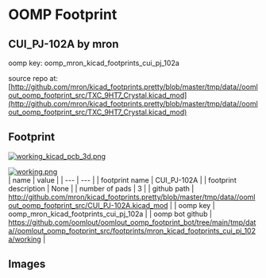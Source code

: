 # OOMP Footprint  
## CUI_PJ-102A  by mron  
  
oomp key: oomp_mron_kicad_footprints_cui_pj_102a  
  
source repo at: [http://github.com/mron/kicad_footprints.pretty/blob/master/tmp/data//oomlout_oomp_footprint_src/TXC_9HT7_Crystal.kicad_mod](http://github.com/mron/kicad_footprints.pretty/blob/master/tmp/data//oomlout_oomp_footprint_src/TXC_9HT7_Crystal.kicad_mod)  
## Footprint  
  
[![working_kicad_pcb_3d.png](working_kicad_pcb_3d_600.png)](working_kicad_pcb_3d.png)  
  
[![working.png](working_600.png)](working.png)  
| name | value | 
| --- | --- | 
| footprint name | CUI_PJ-102A | 
| footprint description | None | 
| number of pads | 3 | 
| github path | http://github.com/mron/kicad_footprints.pretty/blob/master/tmp/data//oomlout_oomp_footprint_src/CUI_PJ-102A.kicad_mod | 
| oomp key | oomp_mron_kicad_footprints_cui_pj_102a | 
| oomp bot github | https://github.com/oomlout/oomlout_oomp_footprint_bot/tree/main/tmp/data//oomlout_oomp_footprint_src/footprints/mron_kicad_footprints_cui_pj_102a/working | 
## Images  
